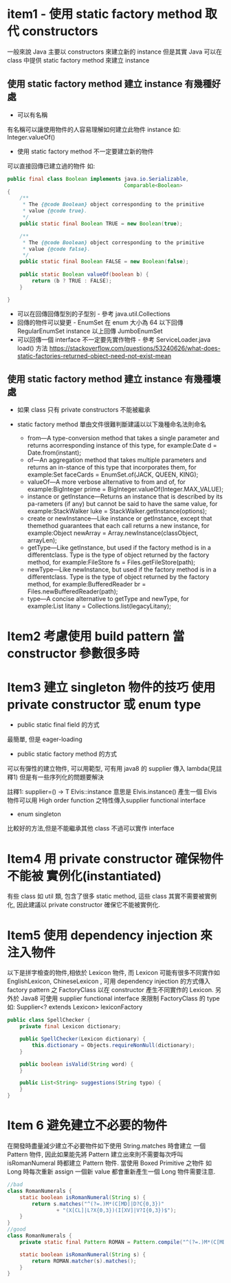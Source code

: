 # item1 - 使用 static factory method 取代 constructors

一般來說 Java 主要以 constructors 來建立新的 instance 但是其實 Java 可以在 class 中提供  static factory method 來建立 instance

## 使用  static factory method 建立 instance 有幾種好處

* 可以有名稱 

有名稱可以讓使用物件的人容易理解如何建立此物件 instance 如: Integer.valueOf()

* 使用 static factory method 不一定要建立新的物件

可以直接回傳已建立過的物件 如: 
```java
public final class Boolean implements java.io.Serializable,
                                      Comparable<Boolean>
{
    /**
     * The {@code Boolean} object corresponding to the primitive
     * value {@code true}.
     */
    public static final Boolean TRUE = new Boolean(true);

    /**
     * The {@code Boolean} object corresponding to the primitive
     * value {@code false}.
     */
    public static final Boolean FALSE = new Boolean(false);
    
    public static Boolean valueOf(boolean b) {
        return (b ? TRUE : FALSE);
    }

}
```

*  可以在回傳回傳型別的子型別 - 參考 java.util.Collections 
*  回傳的物件可以變更 - EnumSet 在 enum 大小為 64 以下回傳 RegularEnumSet instance 以上回傳 JumboEnumSet
*  可以回傳一個 interface 不一定要先實作物件 - 參考 ServiceLoader.java  load() 方法 https://stackoverflow.com/questions/53240626/what-does-static-factories-returned-object-need-not-exist-mean

## 使用  static factory method 建立 instance 有幾種壞處

* 如果 class 只有 private constructors 不能被繼承
* static factory method 單由文件很難判斷建議以以下幾種命名法則命名

    * from—A type-conversion method that takes a single parameter and returns acorresponding instance of this type, for example:Date d = Date.from(instant);
    * of—An aggregation method that takes multiple parameters and returns an in-stance of this type that incorporates them, for example:Set<Rank> faceCards = EnumSet.of(JACK, QUEEN, KING);
    * valueOf—A more verbose alternative to from and of, for example:BigInteger prime = BigInteger.valueOf(Integer.MAX_VALUE);
    * instance  or  getInstance—Returns  an  instance  that  is  described  by  its  pa-rameters (if any) but cannot be said to have the same value, for example:StackWalker luke = StackWalker.getInstance(options);
    * create  or  newInstance—Like instance  or  getInstance,  except  that  themethod guarantees that each call returns a new instance, for example:Object newArray = Array.newInstance(classObject, arrayLen);
    * getType—Like getInstance, but used if the factory method is in a differentclass. Type is the type of object returned by the factory method, for example:FileStore fs = Files.getFileStore(path);
    * newType—Like newInstance, but used if the factory method is in a differentclass. Type is the type of object returned by the factory method, for example:BufferedReader br = Files.newBufferedReader(path);
    * type—A concise alternative to getType and newType, for example:List<Complaint> litany = Collections.list(legacyLitany);

# Item2 考慮使用 build pattern 當 constructor 參數很多時

# Item3 建立 singleton 物件的技巧 使用 private constructor 或 enum type

 * public static final field 的方式
 
 最簡單, 但是 eager-loading
 
 * public static factory method 的方式
 
 可以有彈性的建立物件, 可以用範型, 可有用 java8 的 supplier 傳入 lambda(見註釋1)
 但是有一些序列化的問題要解決
  
 註釋1: supplier=() -> T Elvis::instance 意思是 Elvis.instance() 產生一個 Elvis 物件可以用 High order function 之特性傳入supplier functional interface
 * enum singleton
 
 比較好的方法,但是不能繼承其他 class 不過可以實作 interface 

# Item4 用 private constructor 確保物件不能被 實例化(instantiated)

有些 class 如 util 類, 包含了很多 static method, 這些 class 其實不需要被實例化, 
因此建議以 private constructor 確保它不能被實例化.   

# Item5 使用 dependency injection 來注入物件
以下是拼字檢查的物件,相依於 Lexicon 物件, 而 Lexicon 可能有很多不同實作如 EnglishLexicon, ChineseLexicon , 
可用 dependency injection 的方式傳入 factory pattern 之 FactoryClass 以在 constructor 產生不同實作的 Lexicon.
另外於 Java8 可使用 supplier functional interface 來限制 FactoryClass 的 type 如: Supplier<? extends Lexicon> lexiconFactory
```java
public class SpellChecker {
    private final Lexicon dictionary;

    public SpellChecker(Lexicon dictionary) {
        this.dictionary = Objects.requireNonNull(dictionary);
    }

    public boolean isValid(String word) {
    }

    public List<String> suggestions(String typo) {
    }
}
```
# Item 6 避免建立不必要的物件

在開發時盡量減少建立不必要物件如下使用 String.matches 時會建立 一個 Pattern 物件,
因此如果能先將 Pattern 建立出來則不需要每次呼叫 isRomanNumeral 時都建立 Pattern 物件.
當使用 Boxed Primitive 之物件 如 Long 時每次重新 assign 一個新 value 都會重新產生一個 Long 物件需要注意.
```java
//bad
class RomanNumerals {
    static boolean isRomanNumeral(String s) {
        return s.matches("^(?=.)M*(C[MD]|D?C{0,3})" 
                + "(X[CL]|L?X{0,3})(I[XV]|V?I{0,3})$");
    }
}
//good
class RomanNumerals {
    private static final Pattern ROMAN = Pattern.compile("^(?=.)M*(C[MD]|D?C{0,3})" + "(X[CL]|L?X{0,3})(I[XV]|V?I{0,3})$");

    static boolean isRomanNumeral(String s) {
        return ROMAN.matcher(s).matches();
    }
}
```








